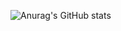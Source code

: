 ![Anurag's GitHub stats](https://github-readme-stats.vercel.app/api?username=ElisNoman&theme=blue_navy&show_icons=true)
